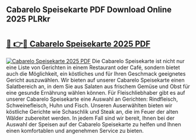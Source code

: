 ## Cabarelo Speisekarte PDF Download Online 2025 PLRkr

# <h2><a href="http://gc9t1pa.nevu.top/?p=Cabarelo+Speisekarte">🔗 👉🔴 Cabarelo Speisekarte 2025 PDF</a></h2>

[![Cabarelo Speisekarte 2025 PDF](https://i.imgur.com/dBaPXMq.png)](http://gc9t1pa.nevu.top/?p=Cabarelo+Speisekarte)
Die Cabarelo Speisekarte ist nicht nur eine Liste von Gerichten in einem Restaurant oder Café, sondern bietet auch die Möglichkeit, ein köstliches und für Ihren Geschmack geeignetes Gericht auszuwählen. Wir bieten auf unserer Cabarelo Speisekarte einen Salatbereich an, in dem Sie aus Salaten aus frischem Gemüse und Obst für eine gesunde Ernährung wählen können. Für Fleischliebhaber gibt es auf unserer Cabarelo Speisekarte eine Auswahl an Gerichten: Rindfleisch, Schweinefleisch, Huhn und Fisch. Unseren Auserwählten bieten wir köstliche Gerichte wie Schaschlik und Steak an, die im Feuer der alten Wälder zubereitet werden. In jedem Fall sind wir bereit, Ihnen bei der Auswahl der Speisen auf der Cabarelo Speisekarte zu helfen und Ihnen einen komfortablen und angenehmen Service zu bieten.
